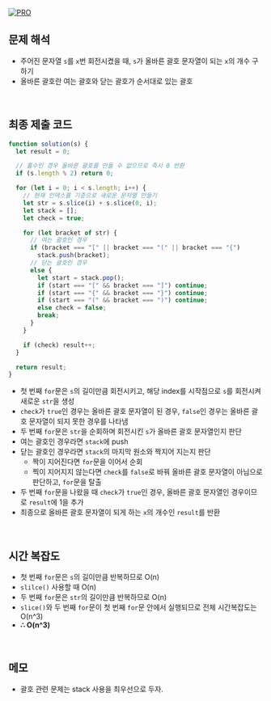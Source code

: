 [![PRO]][Link]

## 문제 해석

- 주어진 문자열 `s`를 `x`번 회전시켰을 때, `s`가 올바른 괄호 문자열이 되는 `x`의 개수 구하기
- 올바른 괄호란 여는 괄호와 닫는 괄호가 순서대로 있는 괄호

<br/>

## 최종 제출 코드

```javascript
function solution(s) {
  let result = 0;

  // 홀수인 경우 올바른 괄호를 만들 수 없으므로 즉시 0 반환
  if (s.length % 2) return 0;

  for (let i = 0; i < s.length; i++) {
    // 현재 인덱스를 기준으로 새로운 문자열 만들기
    let str = s.slice(i) + s.slice(0, i);
    let stack = [];
    let check = true;

    for (let bracket of str) {
      // 여는 괄호인 경우
      if (bracket === "[" || bracket === "(" || bracket === "{")
        stack.push(bracket);
      // 닫는 괄호인 경우
      else {
        let start = stack.pop();
        if (start === "[" && bracket === "]") continue;
        if (start === "{" && bracket === "}") continue;
        if (start === "(" && bracket === ")") continue;
        else check = false;
        break;
      }
    }

    if (check) result++;
  }

  return result;
}
```

- 첫 번째 `for`문은 `s`의 길이만큼 회전시키고, 해당 index를 시작점으로 `s`를 회전시켜 새로운 `str`을 생성
- `check`가 `true`인 경우는 올바른 괄호 문자열이 된 경우, `false`인 경우는 올바른 괄호 문자열이 되지 못한 경우를 나타냄
- 두 번째 `for`문은 `str`을 순회하며 회전시킨 `s`가 올바른 괄호 문자열인지 판단
- 여는 괄호인 경우라면 `stack`에 push
- 닫는 괄호인 경우라면 `stack`의 마지막 원소와 짝지어 지는지 판단
  - 짝이 지어진다면 `for`문을 이어서 순회
  - 찍이 지어지지 않는다면 `check`를 `false`로 바꿔 올바른 괄호 문자열이 아님으로 판단하고, `for`문을 탈출
- 두 번째 `for`문을 나왔을 때 `check`가 `true`인 경우, 올바른 괄호 문자열인 경우이므로 `result`에 1을 추가
- 최종으로 올바른 괄호 문자열이 되게 하는 `x`의 개수인 `result`를 반환

<br/>

## 시간 복잡도

- 첫 번째 `for`문은 `s`의 길이만큼 반복하므로 O(n)
- `slilce()` 사용할 때 O(n)
- 두 번째 `for`문은 `str`의 길이만큼 반복하므로 O(n)
- `slice()`와 두 번째 `for`문이 첫 번째 `for`문 안에서 실행되므로 전체 시간복잡도는 O(n^3)
- **∴ O(n^3)**

<br/>

## 메모

- 괄호 관련 문제는 stack 사용을 최우선으로 두자.

<!---------------------------------------------------------------------------->

[PRO]: https://github.com/GoSSaChin/algorithm-js/assets/107768516/67c43b52-bc3f-4571-a249-5519021afbb0
[Link]: https://school.programmers.co.kr/learn/courses/30/lessons/76502
